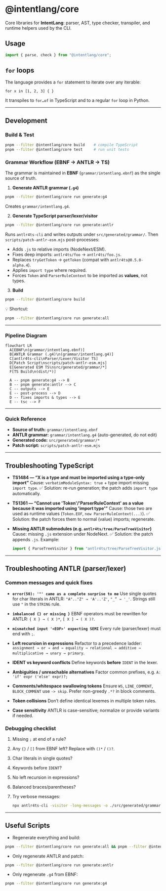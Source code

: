 # @intentlang/core

Core libraries for **IntentLang**: parser, AST, type checker, transpiler, and
runtime helpers used by the CLI.

## Usage

```ts
import { parse, check } from "@intentlang/core";
```

## `for` loops

The language provides a `for` statement to iterate over any iterable:

```intentlang
for x in [1, 2, 3] { }
```

It transpiles to `for…of` in TypeScript and to a regular `for` loop in Python.

---

## Development

### Build & Test

```bash
pnpm --filter @intentlang/core build    # compile TypeScript
pnpm --filter @intentlang/core test     # run unit tests
```

### Grammar Workflow (EBNF → ANTLR → TS)

The grammar is maintained in **EBNF** (`grammar/intentlang.ebnf`) as the single
source of truth.

1. **Generate ANTLR grammar (`.g4`)**

```bash
pnpm --filter @intentlang/core run generate:g4
```

Creates `grammar/intentlang.g4`.

2. **Generate TypeScript parser/lexer/visitor**

```bash
pnpm --filter @intentlang/core run generate:antlr
```

Runs `antlr4ts-cli` and writes outputs under `src/generated/grammar/`.
Then `scripts/patch-antlr-esm.mjs` post-processes:

- Adds `.js` to relative imports (NodeNext/ESM).
- Fixes deep imports: `antlr4ts/foo` → `antlr4ts/foo.js`.
- Replaces `tryGetToken` → `getToken` (compat with `antlr4ts@0.5.0-alpha.4`).
- Applies `import type` where required.
- Forces `Token` and `ParserRuleContext` to be imported as **values**, not types.

3. **Build**

```bash
pnpm --filter @intentlang/core build
```

💡 Shortcut:

```bash
pnpm --filter @intentlang/core run generate:all
```

---

### Pipeline Diagram

```mermaid
flowchart LR
  A[EBNF\n(grammar/intentlang.ebnf)]
  B[ANTLR Grammar (.g4)\n(grammar/intentlang.g4)]
  C[antlr4ts-cli\nParser/Lexer/Visitor TS]
  D[Patch Script\nscripts/patch-antlr-esm.mjs]
  E[Generated ESM TS\nsrc/generated/grammar/*]
  F[TS Build\n(dist/*)]

  A -- pnpm generate:g4 --> B
  B -- pnpm generate:antlr --> C
  C -- outputs --> E
  E -- post-process --> D
  D -- fixes imports & types --> E
  E -- tsc --> F
```

---

### Quick Reference

- **Source of truth:** `grammar/intentlang.ebnf`
- **ANTLR grammar:** `grammar/intentlang.g4` (auto-generated, do not edit)
- **Generated code:** `src/generated/grammar/*`
- **Patch script:** `scripts/patch-antlr-esm.mjs`

---

## Troubleshooting TypeScript

- **TS1484 — “X is a type and must be imported using a type-only import”**
  Cause: `verbatimModuleSyntax: true` + type import missing `import type`.
  ✅ Solution: re-run generation; the patch adds `import type` automatically.

- **TS1361 — “Cannot use 'Token'/'ParserRuleContext' as a value because it was imported using 'import type'”**
  Cause: those two are used as runtime values (`Token.EOF`, `new ParserRuleContext(...)`).
  ✅ Solution: the patch forces them to normal (value) imports; regenerate.

- **Missing ANTLR submodules (e.g. `antlr4ts/tree/ParseTreeVisitor`)**
  Cause: missing `.js` extension under NodeNext.
  ✅ Solution: the patch appends `.js`. Example:

  ```ts
  import { ParseTreeVisitor } from "antlr4ts/tree/ParseTreeVisitor.js";
  ```

---

## Troubleshooting ANTLR (parser/lexer)

### Common messages and quick fixes

- **`error(50): '"' came as a complete surprise to me`**
  Use single quotes for char literals in ANTLR:
  `"A".."Z" → 'A'..'Z'`, `"_” → '_'`. Strings still use `"` in the `STRING` rule.

- **`imbalanced {} or missing }`**
  EBNF operators must be rewritten for ANTLR:
  `{ X } → ( X )*`, `[ X ] → ( X )?`.

- **`mismatched input '<EOF>' expecting SEMI`**
  Every rule (parser/lexer) must end with `;`.

- **Left recursion in expressions**
  Refactor to a precedence ladder:
  `assignment → or → and → equality → relational → additive → multiplicative → unary → primary`.

- **IDENT vs keyword conflicts**
  Define keywords **before** `IDENT` in the lexer.

- **Ambiguities / unreachable alternatives**
  Factor common prefixes, e.g.
  `A: 'if' expr ('else' expr)?;`

- **Comments/whitespace swallowing tokens**
  Ensure `WS`, `LINE_COMMENT`, `BLOCK_COMMENT` use `-> skip`.
  Prefer non-greedy `.*?` in block comments.

- **Token collisions**
  Don’t define identical lexemes in multiple token rules.

- **Case sensitivity**
  ANTLR is case-sensitive; normalize or provide variants if needed.

### Debugging checklist

1. Missing `;` at end of a rule?
2. Any `{}` / `[]` from EBNF left? Replace with `()*` / `()?`.
3. Char literals in single quotes?
4. Keywords before `IDENT`?
5. No left recursion in expressions?
6. Balanced braces/parentheses?
7. Try verbose messages:

   ```bash
   npx antlr4ts-cli -visitor -long-messages -o ./src/generated/grammar ./grammar/intentlang.g4
   ```

---

## Useful Scripts

- Regenerate everything and build:

```bash
pnpm --filter @intentlang/core run generate:all && pnpm --filter @intentlang/core build
```

- Only regenerate ANTLR and patch:

```bash
pnpm --filter @intentlang/core run generate:antlr
```

- Only regenerate `.g4` from EBNF:

```bash
pnpm --filter @intentlang/core run generate:g4
```
